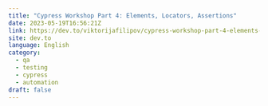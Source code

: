 ```yaml
---
title: "Cypress Workshop Part 4: Elements, Locators, Assertions"
date: 2023-05-19T16:56:21Z
link: https://dev.to/viktorijafilipov/cypress-workshop-part-4-elements-locators-assertions-34ln?utm_medium=RSS&utm_source=news.12bit.vn
site: dev.to
language: English
category:
  - qa
  - testing
  - cypress
  - automation
draft: false
---
```

